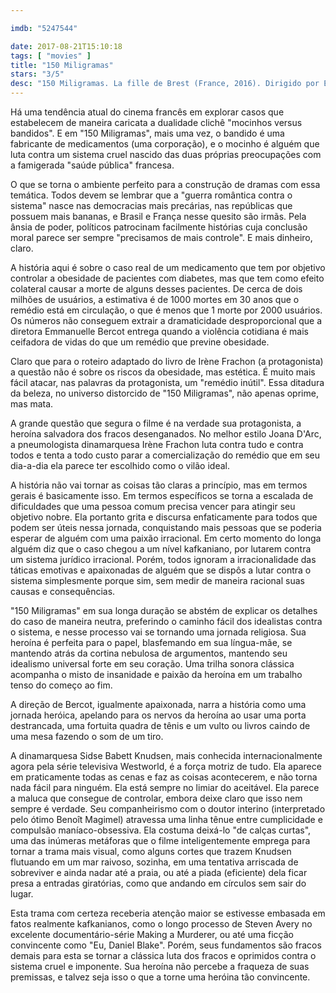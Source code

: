 ```yaml
---

imdb: "5247544"

date: 2017-08-21T15:10:18
tags: [ "movies" ]
title: "150 Miligramas"
stars: "3/5"
desc: "150 Miligramas. La fille de Brest (France, 2016). Dirigido por Emmanuelle Bercot. Escrito por Emmanuelle Bercot, Séverine Bosschem, Romain Compingt, Irène Frachon. Com Sidse Babett Knudsen (Irène Frachon), Benoît Magimel (Antoine Le Bihan), Charlotte Laemmel (Patoche), Isabelle de Hertogh (Corinne Zacharria), Lara Neumann (Anne Jouan), Patrick Ligardes (Bruno Frachon), Olivier Pasquier (le Père Noël Arsène Weber), Philippe Uchan (Aubert), Gustave Kervern (Kermarec). Crítica escrita para o site CinemAqui."
---
```

Há uma tendência atual do cinema francês em explorar casos que estabelecem de maneira caricata a dualidade clichê "mocinhos versus bandidos". E em "150 Miligramas", mais uma vez, o bandido é uma fabricante de medicamentos (uma corporação), e o mocinho é alguém que luta contra um sistema cruel nascido das duas próprias preocupações com a famigerada "saúde pública" francesa.

O que se torna o ambiente perfeito para a construção de dramas com essa temática. Todos devem se lembrar que a "guerra romântica contra o sistema" nasce nas democracias mais precárias, nas repúblicas que possuem mais bananas, e Brasil e França nesse quesito são irmãs. Pela ânsia de poder, políticos patrocinam facilmente histórias cuja conclusão moral parece ser sempre "precisamos de mais controle". E mais dinheiro, claro.

A história aqui é sobre o caso real de um medicamento que tem por objetivo controlar a obesidade de pacientes com diabetes, mas que tem como efeito colateral causar a morte de alguns desses pacientes. De cerca de dois milhões de usuários, a estimativa é de 1000 mortes em 30 anos que o remédio está em circulação, o que é menos que 1 morte por 2000 usuários. Os números não conseguem extrair a dramaticidade desproporcional que a diretora Emmanuelle Bercot entrega quando a violência cotidiana é mais ceifadora de vidas do que um remédio que previne obesidade.

Claro que para o roteiro adaptado do livro de Irène Frachon (a protagonista) a questão não é sobre os riscos da obesidade, mas estética. É muito mais fácil atacar, nas palavras da protagonista, um "remédio inútil". Essa ditadura da beleza, no universo distorcido de "150 Miligramas", não apenas oprime, mas mata.

A grande questão que segura o filme é na verdade sua protagonista, a heroína salvadora dos fracos desenganados. No melhor estilo Joana D'Arc, a pneumologista dinamarquesa Irène Frachon luta contra tudo e contra todos e tenta a todo custo parar a comercialização do remédio que em seu dia-a-dia ela parece ter escolhido como o vilão ideal.

A história não vai tornar as coisas tão claras a princípio, mas em termos gerais é basicamente isso. Em termos específicos se torna a escalada de dificuldades que uma pessoa comum precisa vencer para atingir seu objetivo nobre. Ela portanto grita e discursa enfaticamente para todos que podem ser úteis nessa jornada, conquistando mais pessoas que se poderia esperar de alguém com uma paixão irracional. Em certo momento do longa alguém diz que o caso chegou a um nível kafkaniano, por lutarem contra um sistema jurídico irracional. Porém, todos ignoram a irracionalidade das táticas emotivas e apaixonadas de alguém que se dispôs a lutar contra o sistema simplesmente porque sim, sem medir de maneira racional suas causas e consequências.

"150 Miligramas" em sua longa duração se abstém de explicar os detalhes do caso de maneira neutra, preferindo o caminho fácil dos idealistas contra o sistema, e nesse processo vai se tornando uma jornada religiosa. Sua heroína é perfeita para o papel, blasfemando em sua língua-mãe, se mantendo atrás da cortina nebulosa de argumentos, mantendo seu idealismo universal forte em seu coração. Uma trilha sonora clássica acompanha o misto de insanidade e paixão da heroína em um trabalho tenso do começo ao fim.

A direção de Bercot, igualmente apaixonada, narra a história como uma jornada heróica, apelando para os nervos da heroína ao usar uma porta destrancada, uma fortuita quadra de tênis e um vulto ou livros caindo de uma mesa fazendo o som de um tiro.

A dinamarquesa Sidse Babett Knudsen, mais conhecida internacionalmente agora pela série televisiva Westworld, é a força motriz de tudo. Ela aparece em praticamente todas as cenas e faz as coisas acontecerem, e não torna nada fácil para ninguém. Ela está sempre no limiar do aceitável. Ela parece a maluca que consegue de controlar, embora deixe claro que isso nem sempre é verdade. Seu companheirismo com o doutor interino (interpretado pelo ótimo Benoît Magimel) atravessa uma linha tênue entre cumplicidade e compulsão maníaco-obsessiva. Ela costuma deixá-lo "de calças curtas", uma das inúmeras metáforas que o filme inteligentemente emprega para tornar a trama mais visual, como alguns cortes que trazem Knudsen flutuando em um mar raivoso, sozinha, em uma tentativa arriscada de sobreviver e ainda nadar até a praia, ou até a piada (eficiente) dela ficar presa a entradas giratórias, como que andando em círculos sem sair do lugar.

Esta trama com certeza receberia atenção maior se estivesse embasada em fatos realmente kafkanianos, como o longo processo de Steven Avery no excelente documentário-série Making a Murderer, ou até uma ficção convincente como "Eu, Daniel Blake". Porém, seus fundamentos são fracos demais para esta se tornar a clássica luta dos fracos e oprimidos contra o sistema cruel e imponente. Sua heroína não percebe a fraqueza de suas premissas, e talvez seja isso o que a torne uma heróina tão convincente.
